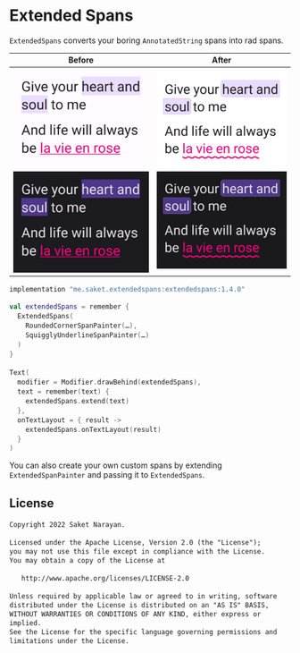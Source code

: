 # Extended Spans

`ExtendedSpans` converts your boring `AnnotatedString` spans into rad spans.

| Before | After |
| --- | --- |
| ![Boring spans](sample/screenshots/before_light.jpg#gh-light-mode-only)![Boring spans](sample/screenshots/before_dark.jpg#gh-dark-mode-only) | ![Rad spans](sample/screenshots/after_light.gif#gh-light-mode-only)![Rad spans](sample/screenshots/after_dark.gif#gh-dark-mode-only) |


```groovy
implementation "me.saket.extendedspans:extendedspans:1.4.0"
```

```kotlin
val extendedSpans = remember {
  ExtendedSpans(
    RoundedCornerSpanPainter(…),
    SquigglyUnderlineSpanPainter(…)
  )
}

Text(
  modifier = Modifier.drawBehind(extendedSpans),
  text = remember(text) {
    extendedSpans.extend(text)
  },
  onTextLayout = { result ->
    extendedSpans.onTextLayout(result)
  }
)
```

You can also create your own custom spans by extending `ExtendedSpanPainter` and passing it to `ExtendedSpans`.

## License

```
Copyright 2022 Saket Narayan.

Licensed under the Apache License, Version 2.0 (the "License");
you may not use this file except in compliance with the License.
You may obtain a copy of the License at

   http://www.apache.org/licenses/LICENSE-2.0

Unless required by applicable law or agreed to in writing, software
distributed under the License is distributed on an "AS IS" BASIS,
WITHOUT WARRANTIES OR CONDITIONS OF ANY KIND, either express or implied.
See the License for the specific language governing permissions and
limitations under the License.
```
